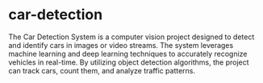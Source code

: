 # car-detection
The Car Detection System is a computer vision project designed to detect and identify cars in images or video streams. The system leverages machine learning and deep learning techniques to accurately recognize vehicles in real-time. By utilizing object detection algorithms, the project can track cars, count them, and analyze traffic patterns.
